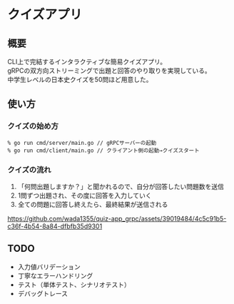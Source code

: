 # クイズアプリ

## 概要
CLI上で完結するインタラクティブな簡易クイズアプリ。  
gRPCの双方向ストリーミングで出題と回答のやり取りを実現している。  
中学生レベルの日本史クイズを50問ほど用意した。  

## 使い方

### クイズの始め方
```
% go run cmd/server/main.go // gRPCサーバーの起動
% go run cmd/client/main.go // クライアント側の起動→クイズスタート

```

### クイズの流れ
1. 「何問出題しますか？」と聞かれるので、自分が回答したい問題数を送信
2. 1問ずつ出題され、その度に回答を入力していく
3. 全ての問題に回答し終えたら、最終結果が送信される

https://github.com/wada1355/quiz-app_grpc/assets/39019484/4c5c91b5-c36f-4b54-8a84-dfbfb35d9301

## TODO
- 入力値バリデーション
- 丁寧なエラーハンドリング
- テスト（単体テスト、シナリオテスト）
- デバッグトレース
